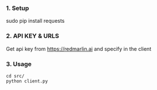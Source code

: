 ### 1. Setup
sudo pip install requests

### 2. API KEY & URLS
Get api key from https://redmarlin.ai and specify in the client

### 3. Usage
    cd src/
    python client.py
 